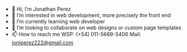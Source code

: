 - 👋 Hi, I’m Jonathan Perez
- 👀 I’m interested in web development, more precisely the front end
- 🌱 I’m currently learning  web developer
- 💞️ I’m looking to collaborate on web designs or custom page templates
- 📫 How to reach me WSP: (+54) 011-5669-5406 Mail: joniperez222@gmail.com


